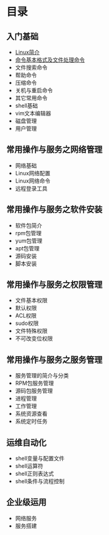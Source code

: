 # 目录
## 入门基础
+ [Linux简介](./Linux系统简介.md)
+ [命令基本格式及文件处理命令](./命令基本格式及文件处理命令.md)
+ 文件搜索命令
+ 帮助命令
+ 压缩命令
+ 关机与重启命令
+ 其它常用命令
+ shell基础
+ vim文本编辑器
+ 磁盘管理
+ 用户管理

## 常用操作与服务之网络管理
+ 网络基础
+ Linux网络配置
+ Linux网络命令
+ 远程登录工具

## 常用操作与服务之软件安装
+ 软件包简介
+ rpm包管理
+ yum包管理
+ apt包管理
+ 源码安装
+ 脚本安装
## 常用操作与服务之权限管理
+ 文件基本权限
+ 默认权限
+ ACL权限
+ sudo权限
+ 文件特殊权限
+ 不可改变位权限
## 常用操作与服务之服务管理
+ 服务管理的简介与分类
+ RPM包服务管理
+ 源码包服务管理
+ 进程管理
+ 工作管理
+ 系统资源查看
+ 系统定时任务
## 运维自动化
+ shell变量与配置文件
+ shell运算符
+ shell正则表达式
+ shell条件与流程控制

## 企业级运用
+ 网络服务
+ 服务搭建